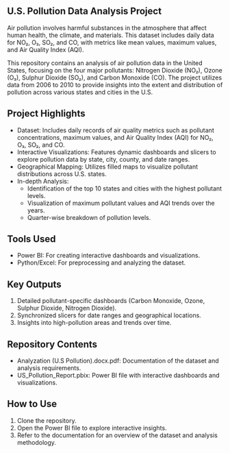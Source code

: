## U.S. Pollution Data Analysis Project
Air pollution involves harmful substances in the atmosphere that affect human health, the climate, and materials. This dataset includes daily data for NO₂, O₃, SO₂, and CO, with metrics like mean values, maximum values, and Air Quality Index (AQI).




This repository contains an analysis of air pollution data in the United States, focusing on the four major pollutants: Nitrogen Dioxide (NO₂), Ozone (O₃), Sulphur Dioxide (SO₂), and Carbon Monoxide (CO). The project utilizes data from 2006 to 2010 to provide insights into the extent and distribution of pollution across various states and cities in the U.S.

## Project Highlights

- Dataset: Includes daily records of air quality metrics such as pollutant concentrations, maximum values, and Air Quality Index (AQI) for NO₂, O₃, SO₂, and CO.
- Interactive Visualizations: Features dynamic dashboards and slicers to explore pollution data by state, city, county, and date ranges.
- Geographical Mapping: Utilizes filled maps to visualize pollutant distributions across U.S. states.
- In-depth Analysis:
  - Identification of the top 10 states and cities with the highest pollutant levels.
  - Visualization of maximum pollutant values and AQI trends over the years.
  - Quarter-wise breakdown of pollution levels.

## Tools Used
- Power BI: For creating interactive dashboards and visualizations.
- Python/Excel: For preprocessing and analyzing the dataset.

## Key Outputs
1. Detailed pollutant-specific dashboards (Carbon Monoxide, Ozone, Sulphur Dioxide, Nitrogen Dioxide).
2. Synchronized slicers for date ranges and geographical locations.
3. Insights into high-pollution areas and trends over time.

## Repository Contents
- Analyzation (U.S Pollution).docx.pdf: Documentation of the dataset and analysis requirements.
- US_Pollution_Report.pbix: Power BI file with interactive dashboards and visualizations.

## How to Use
1. Clone the repository.
2. Open the Power BI file to explore interactive insights.
3. Refer to the documentation for an overview of the dataset and analysis methodology.



